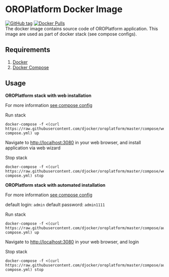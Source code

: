 # OROPlatform Docker Image
[![GitHub tag](https://img.shields.io/github/tag/djocker/oroplatform.svg?maxAge=2592000)](https://hub.docker.com/r/djocker/orocrm/tags/) [![Docker Pulls](https://img.shields.io/docker/pulls/djocker/oroplatform.svg?maxAge=2592000)](https://hub.docker.com/r/djocker/orocrm/)  
The docker image contains source code of OROPlatform application.
This image are used as part of docker stack (see compose configs).

## Requirements

1. [Docker](https://www.docker.com/)
2. [Docker Compose](http://docs.docker.com/compose)

## Usage
**OROPlatform stack with web installation**

For more information [see compose config](./compose/webinstall/docker-compose.yml)

Run stack 

```
docker-compose -f <(curl https://raw.githubusercontent.com/djocker/oroplatform/master/compose/webinstall/docker-compose.yml) up
```
Navigate to [http://localhost:3080](http://localhost:3080) in your web browser, and install application via web wizard

Stop stack

```
docker-compose -f <(curl https://raw.githubusercontent.com/djocker/oroplatform/master/compose/webinstall/docker-compose.yml) stop
```

**OROPlatform stack with automated installation**

For more information [see compose config](./compose/autoinstall/docker-compose.yml)

default login: `admin` default password: `admin1111`

Run stack
```
docker-compose -f <(curl https://raw.githubusercontent.com/djocker/oroplatform/master/compose/autoinstall/docker-compose.yml) up
```
Navigate to [http://localhost:3080](http://localhost:3080) in your web browser, and login

Stop stack
```
docker-compose -f <(curl https://raw.githubusercontent.com/djocker/oroplatform/master/compose/autoinstall/docker-compose.yml) stop 
```
